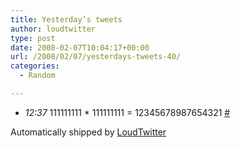 ```yaml
---
title: Yesterday’s tweets
author: loudtwitter
type: post
date: 2008-02-07T10:04:17+00:00
url: /2008/02/07/yesterdays-tweets-40/
categories:
  - Random

---
```

  * _12:37_ 111111111 * 111111111 = 12345678987654321 [#][1]

Automatically shipped by [LoudTwitter][2]

 [1]: http://twitter.com/dangoor/statuses/684215252
 [2]: http://www.loudtwitter.com
